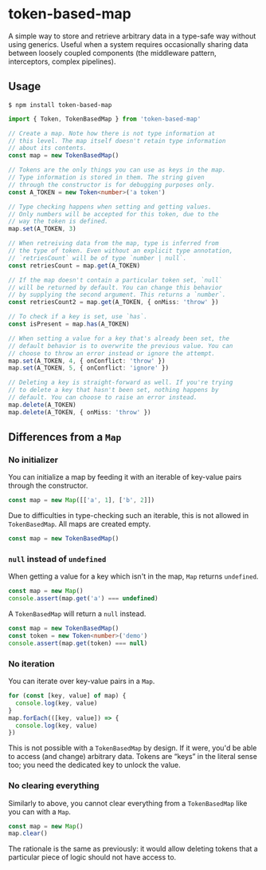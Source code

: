 # token-based-map

A simple way to store and retrieve arbitrary data in a type-safe way without using generics. Useful when a system requires occasionally sharing data between loosely coupled components (the middleware pattern, interceptors, complex pipelines).

## Usage

```
$ npm install token-based-map
```

```ts
import { Token, TokenBasedMap } from 'token-based-map'

// Create a map. Note how there is not type information at
// this level. The map itself doesn't retain type information
// about its contents.
const map = new TokenBasedMap()

// Tokens are the only things you can use as keys in the map.
// Type information is stored in them. The string given
// through the constructor is for debugging purposes only.
const A_TOKEN = new Token<number>('a token')

// Type checking happens when setting and getting values.
// Only numbers will be accepted for this token, due to the
// way the token is defined.
map.set(A_TOKEN, 3)

// When retreiving data from the map, type is inferred from
// the type of token. Even without an explicit type annotation,
// `retriesCount` will be of type `number | null`.
const retriesCount = map.get(A_TOKEN)

// If the map doesn't contain a particular token set, `null`
// will be returned by default. You can change this behavior
// by supplying the second argument. This returns a `number`.
const retriesCount2 = map.get(A_TOKEN, { onMiss: 'throw' })

// To check if a key is set, use `has`.
const isPresent = map.has(A_TOKEN)

// When setting a value for a key that's already been set, the 
// default behavior is to overwrite the previous value. You can
// choose to throw an error instead or ignore the attempt.
map.set(A_TOKEN, 4, { onConflict: 'throw' })
map.set(A_TOKEN, 5, { onConflict: 'ignore' })

// Deleting a key is straight-forward as well. If you're trying
// to delete a key that hasn't been set, nothing happens by
// default. You can choose to raise an error instead.
map.delete(A_TOKEN)
map.delete(A_TOKEN, { onMiss: 'throw' })
```

## Differences from a `Map`

### No initializer

You can initialize a map by feeding it with an iterable of key-value pairs through the constructor.

```ts
const map = new Map([['a', 1], ['b', 2]])
```

Due to difficulties in type-checking such an iterable, this is not allowed in `TokenBasedMap`. All maps are created empty.

```ts
const map = new TokenBasedMap()
```

### `null` instead of `undefined`

When getting a value for a key which isn't in the map, `Map` returns `undefined`.

```ts
const map = new Map()
console.assert(map.get('a') === undefined)
```

A `TokenBasedMap` will return a `null` instead.

```ts
const map = new TokenBasedMap()
const token = new Token<number>('demo')
console.assert(map.get(token) === null)
```

### No iteration

You can iterate over key-value pairs in a `Map`.

```ts
for (const [key, value] of map) {
  console.log(key, value)
}
map.forEach(([key, value]) => {
  console.log(key, value)
})
```

This is not possible with a `TokenBasedMap` by design. If it were, you'd be able to access (and change) arbitrary data. Tokens are “keys” in the literal sense too; you need the dedicated key to unlock the value.

### No clearing everything

Similarly to above, you cannot clear everything from a `TokenBasedMap` like you can with a `Map`.

```ts
const map = new Map()
map.clear()
```

The rationale is the same as previously: it would allow deleting tokens that a particular piece of logic should not have access to.
